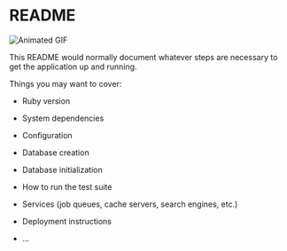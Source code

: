 
# README

![Animated GIF]([https://tenor.com/view/pink-bow-pink-love-bow-gif-25047654](https://github.com/shannale/Shaphora/blob/main/pinkbow.gif))

This README would normally document whatever steps are necessary to get the
application up and running.

Things you may want to cover:

* Ruby version

* System dependencies

* Configuration

* Database creation

* Database initialization

* How to run the test suite

* Services (job queues, cache servers, search engines, etc.)

* Deployment instructions

* ...
